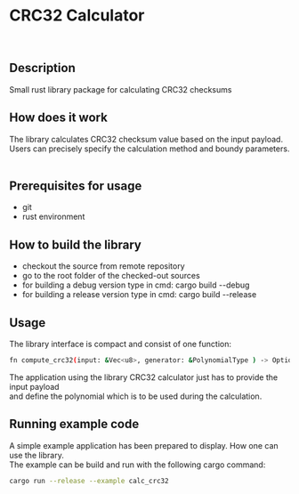 # CRC32 Calculator 

  
## Description
Small rust library package for calculating CRC32 checksums
  
## How does it work 
The library calculates CRC32 checksum value based on the input payload.  
Users can precisely specify the calculation method and boundy parameters.
  
## Prerequisites for usage
- git
- rust environment
  
## How to build the library
- checkout the source from remote repository
- go to the root folder of the checked-out sources
- for building a debug version type in cmd: cargo build --debug
- for building a release version type in cmd: cargo build --release
   
## Usage 
The library interface is compact and consist of one function:  
```sh
fn compute_crc32(input: &Vec<u8>, generator: &PolynomialType ) -> Option<u32>
```  
The application using the library CRC32 calculator just has to provide the input payload  
and define the polynomial which is to be used during the calculation.
  
## Running example code
A simple example application has been prepared to display. How one can use the library.  
The example can be build and run with the following cargo command:  
```sh
cargo run --release --example calc_crc32
```
